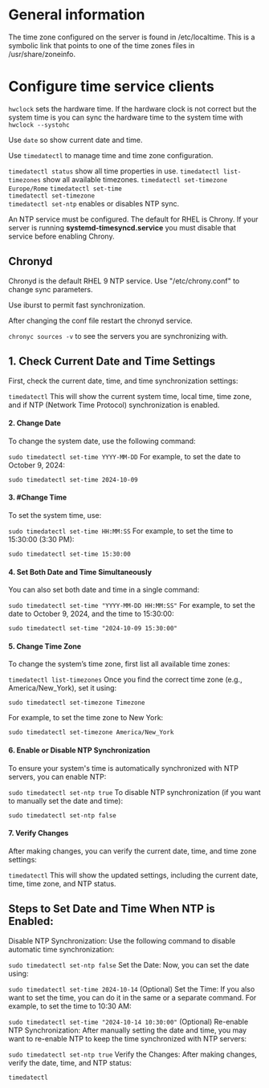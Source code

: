 # General information

The time zone configured on the server is found in /etc/localtime. This is a symbolic link that points to one of the time zones files in /usr/share/zoneinfo.

# Configure time service clients

``hwclock`` sets the hardware time.
If the hardware clock is not correct but the system time is you can sync the hardware time to the 
system time with ``hwclock --systohc``

Use ``date`` so show current date and time.

Use ``timedatectl`` to manage time and time zone configuration.

``timedatectl status`` show all time properties in use.
``timedatectl list-timezones`` show all available timezones.
``timedatectl set-timezone Europe/Rome``
``timedatectl set-time`` \
``timedatectl set-timezone`` \
``timedatectl set-ntp`` enables or disables NTP sync.

An NTP service must be configured. The default for RHEL is Chrony.
If your server is running **systemd-timesyncd.service** you must disable that service before enabling Chrony.

## Chronyd
Chronyd is the default RHEL 9 NTP service.
Use "/etc/chrony.conf" to change sync parameters.

Use iburst to permit fast synchronization.

After changing the conf file restart the chronyd service.

``chronyc sources -v`` to see the servers you are synchronizing with.



## 1. Check Current Date and Time Settings
First, check the current date, time, and time synchronization settings:


``timedatectl``
This will show the current system time, local time, time zone, and if NTP (Network Time Protocol) synchronization is enabled.

#### 2. Change Date
To change the system date, use the following command:


``sudo timedatectl set-time YYYY-MM-DD``
For example, to set the date to October 9, 2024:


``sudo timedatectl set-time 2024-10-09``

#### 3. #Change Time
To set the system time, use:

``sudo timedatectl set-time HH:MM:SS``
For example, to set the time to 15:30:00 (3:30 PM):


``sudo timedatectl set-time 15:30:00``

#### 4. Set Both Date and Time Simultaneously
You can also set both date and time in a single command:


``sudo timedatectl set-time "YYYY-MM-DD HH:MM:SS"``
For example, to set the date to October 9, 2024, and the time to 15:30:00:


``sudo timedatectl set-time "2024-10-09 15:30:00"``

#### 5. Change Time Zone
To change the system’s time zone, first list all available time zones:

``timedatectl list-timezones``
Once you find the correct time zone (e.g., America/New_York), set it using:


``sudo timedatectl set-timezone Timezone``

For example, to set the time zone to New York:


``sudo timedatectl set-timezone America/New_York``
#### 6. Enable or Disable NTP Synchronization
To ensure your system's time is automatically synchronized with NTP servers, you can enable NTP:


``sudo timedatectl set-ntp true``
To disable NTP synchronization (if you want to manually set the date and time):


``sudo timedatectl set-ntp false``

#### 7. Verify Changes
After making changes, you can verify the current date, time, and time zone settings:


``timedatectl``
This will show the updated settings, including the current date, time, time zone, and NTP status.


## Steps to Set Date and Time When NTP is Enabled:
Disable NTP Synchronization: Use the following command to disable automatic time synchronization:

``sudo timedatectl set-ntp false``
Set the Date: Now, you can set the date using:


``sudo timedatectl set-time 2024-10-14``
(Optional) Set the Time: If you also want to set the time, you can do it in the same or a separate command. For example, to set the time to 10:30 AM:


``sudo timedatectl set-time "2024-10-14 10:30:00"``
(Optional) Re-enable NTP Synchronization: After manually setting the date and time, you may want to re-enable NTP to keep the time synchronized with NTP servers:


``sudo timedatectl set-ntp true``
Verify the Changes:
After making changes, verify the date, time, and NTP status:


``timedatectl``
